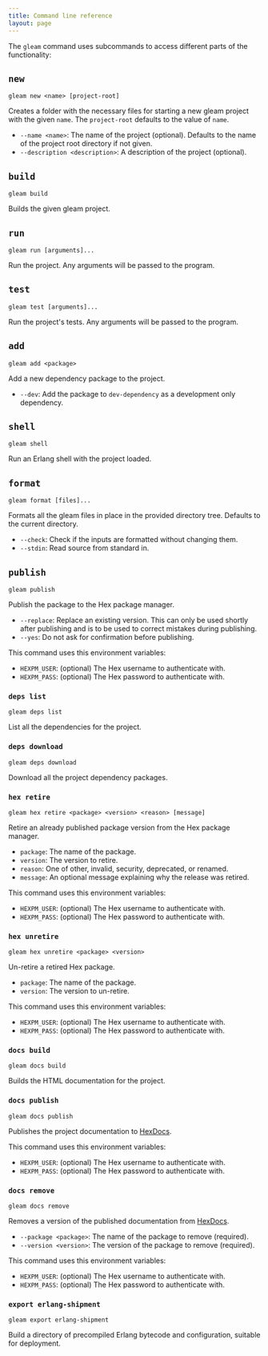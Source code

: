 ```yaml
---
title: Command line reference
layout: page
---
```


The `gleam` command uses subcommands to access different parts of the functionality:

## `new`

`gleam new <name> [project-root]`

Creates a folder with the necessary files for starting a new gleam project with
the given `name`.  The `project-root` defaults to the value of `name`.

- `--name <name>`: The name of the project (optional). Defaults to the name of
  the project root directory if not given.
- `--description <description>`: A description of the project (optional).


## `build`

`gleam build`

Builds the given gleam project.


## `run`

`gleam run [arguments]...`

Run the project. Any arguments will be passed to the program.


## `test`

`gleam test [arguments]...`

Run the project's tests. Any arguments will be passed to the program.


## `add`

`gleam add <package>`

Add a new dependency package to the project.

- `--dev`: Add the package to `dev-dependency` as a development only dependency.


## `shell`

`gleam shell`

Run an Erlang shell with the project loaded.


## `format`

`gleam format [files]...`

Formats all the gleam files in place in the provided directory tree. Defaults to
the current directory.

- `--check`: Check if the inputs are formatted without changing them.
- `--stdin`: Read source from standard in.


## `publish`

`gleam publish`

Publish the package to the Hex package manager.

- `--replace`: Replace an existing version. This can only be used shortly after
  publishing and is to be used to correct mistakes during publishing.
- `--yes`: Do not ask for confirmation before publishing.

This command uses this environment variables:

- `HEXPM_USER`: (optional) The Hex username to authenticate with.
- `HEXPM_PASS`: (optional) The Hex password to authenticate with.

### `deps list`

`gleam deps list`

List all the dependencies for the project.


### `deps download`

`gleam deps download`

Download all the project dependency packages.


### `hex retire`

`gleam hex retire <package> <version> <reason> [message]`

Retire an already published package version from the Hex package manager.

- `package`: The name of the package.
- `version`: The version to retire.
- `reason`: One of other, invalid, security, deprecated, or renamed.
- `message`: An optional message explaining why the release was retired.

This command uses this environment variables:

- `HEXPM_USER`: (optional) The Hex username to authenticate with.
- `HEXPM_PASS`: (optional) The Hex password to authenticate with.


### `hex unretire`

`gleam hex unretire <package> <version>`

Un-retire a retired Hex package.

- `package`: The name of the package.
- `version`: The version to un-retire.

This command uses this environment variables:

- `HEXPM_USER`: (optional) The Hex username to authenticate with.
- `HEXPM_PASS`: (optional) The Hex password to authenticate with.


### `docs build`

`gleam docs build`

Builds the HTML documentation for the project.


### `docs publish`

`gleam docs publish`

Publishes the project documentation to [HexDocs](https://hexdocs.pm).

This command uses this environment variables:

- `HEXPM_USER`: (optional) The Hex username to authenticate with.
- `HEXPM_PASS`: (optional) The Hex password to authenticate with.


### `docs remove`

`gleam docs remove`

Removes a version of the published documentation from [HexDocs](https://hexdocs.pm).

- `--package <package>`: The name of the package to remove (required).
- `--version <version>`: The version of the package to remove (required).

This command uses this environment variables:

- `HEXPM_USER`: (optional) The Hex username to authenticate with.
- `HEXPM_PASS`: (optional) The Hex password to authenticate with.


### `export erlang-shipment`

`gleam export erlang-shipment`

Build a directory of precompiled Erlang bytecode and configuration, suitable for
deployment.
